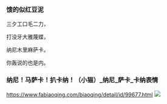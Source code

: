 ### 馊的似红豆泥

三夕工口毛二力，

打没牙大雅蔑蝶，

纳尼木里麻萨卡。

你轰说的也是内。

### 纳尼！马萨卡！扒卡纳！（小猫）_纳尼_萨卡_卡纳表情
https://www.fabiaoqing.com/biaoqing/detail/id/99677.html
![](http://ww1.sinaimg.cn/large/6af89bc8gw1f8q2elz9aqj205i045jr8.jpg)
